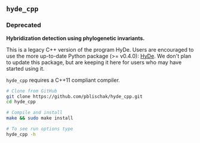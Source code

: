 ## `hyde_cpp`

### **Deprecated**

**Hybridization detection using phylogenetic invariants.**

This is a legacy C++ version of the program HyDe. Users are encouraged
to use the more up-to-date Python package (>= v0.4.0): [HyDe](https::/github.com/pblischak/HyDe).
We don't plan to update this package, but are keeping it here for users who may have
started using it.

`hyde_cpp` requires a C++11 compliant compiler.

```bash
# Clone from GitHub
git clone https://github.com/pblischak/hyde_cpp.git
cd hyde_cpp

# Compile and install
make && sudo make install

# To see run options type
hyde_cpp -h
```
